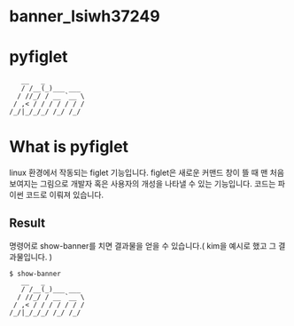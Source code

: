 # banner_lsiwh37249

# **pyfiglet**

```
   __   _
   / /__(_)___ ___
  / //_/ / __ `__ \
 / ,< / / / / / / /
/_/|_/_/_/ /_/ /_/

```

# **What is pyfiglet**

linux 환경에서 작동되는 figlet 기능입니다. figlet은 새로운 커맨드 창이 뜰 때 맨 처음 보여지는 그림으로 개발자 혹은 사용자의 개성을 나타낼 수 있는 기능입니다. 코드는 파이썬 코드로 이뤄져 있습니다. 


## **Result**
명령어로 show-banner를 치면 결과물을 얻을 수 있습니다.( kim을 예시로 했고 그 결과물입니다. )
```
$ show-banner
   __   _
   / /__(_)___ ___
  / //_/ / __ `__ \
 / ,< / / / / / / /
/_/|_/_/_/ /_/ /_/
```
